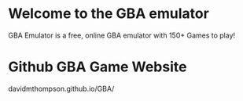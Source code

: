 # Welcome to the GBA emulator

GBA Emulator is a free, online GBA emulator with 150+ Games to play!

# Github GBA Game Website
davidmthompson.github.io/GBA/


